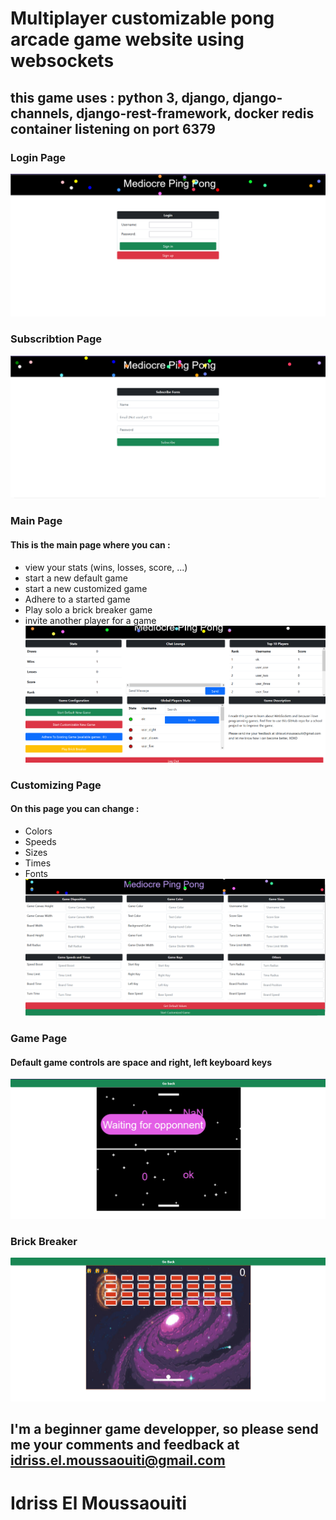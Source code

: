 # Multiplayer customizable pong arcade game website using websockets
## this game uses : python 3, django, django-channels, django-rest-framework, docker redis container listening on port 6379 
### Login Page
![alt text](https://github.com/idriss-ensias/pingpong/blob/main/images/mpp_login.PNG)
### Subscribtion Page
![alt text](https://github.com/idriss-ensias/pingpong/blob/main/images/mpp_subscribe.PNG) 
### Main Page 
#### This is the main page where you can  : 
* view your stats (wins, losses, score, ...) 
* start a new default game
* start a new customized game
* Adhere to a started game
* Play solo a brick breaker game
* invite another player for a game 
![alt text](https://github.com/idriss-ensias/pingpong/blob/main/images/mpp_main.PNG)
### Customizing Page
#### On this page you can change :
* Colors
* Speeds
* Sizes
* Times
* Fonts
![alt text](https://github.com/idriss-ensias/pingpong/blob/main/images/mpp_customize.PNG)
### Game Page
#### Default game controls are space and right, left keyboard keys
![alt text](https://github.com/idriss-ensias/pingpong/blob/main/images/mpp_game.PNG)
### Brick Breaker
![alt text](https://github.com/idriss-ensias/pingpong/blob/main/images/mpp_brick.PNG)
## I'm a beginner game developper, so please send me your comments and feedback at idriss.el.moussaouiti@gmail.com
# Idriss El Moussaouiti
